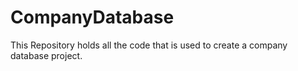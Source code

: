 # CompanyDatabase
This Repository holds all the code that is used to create a company database project.

